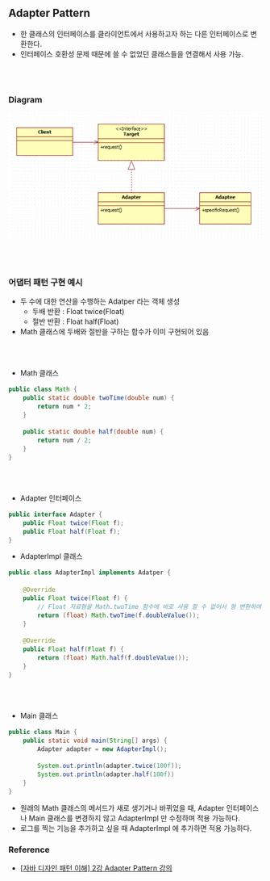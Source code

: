 ## Adapter Pattern
- 한 클래스의 인터페이스를 클라이언트에서 사용하고자 하는 다른 인터페이스로 변환한다.
- 인터페이스 호환성 문제 때문에 쓸 수 없었던 클래스들을 연결해서 사용 가능.

<br></br>

### Diagram
![어댑터 패턴 다이어그램](../Image/GoF/Adapter.jpg)

<br></br>

### 어댑터 패턴 구현 예시
- 두 수에 대한 연산을 수행하는 Adatper 라는 객체 생성
    - 두배 반환 : Float twice(Float)
    - 절반 반환 : Float half(Float)
- Math 클래스에 두배와 절반을 구하는 함수가 이미 구현되어 있음

<br></br>

- Math 클래스
```Java
public class Math {
    public static double twoTime(double num) {
        return num * 2;
    }

    public static double half(double num) {
        return num / 2;
    }
}
```

<br></br>

- Adapter 인터페이스
```Java
public interface Adapter {
    public Float twice(Float f);
    public Float half(Float f);
}
```

- AdapterImpl 클래스
```Java
public class AdapterImpl implements Adatper {

    @Override
    public Float twice(Float f) {
        // Float 자료형을 Math.twoTime 함수에 바로 사용 할 수 없어서 형 변환하여 사용 후 다시 형변환 후 반환
        return (float) Math.twoTime(f.doubleValue());
    }

    @Override
    public Float half(Float f) {
        return (float) Math.half(f.doubleValue());
    }
}
```

<br></br>

- Main 클래스
```Java
public class Main {
    public static void main(String[] args) {
        Adapter adapter = new AdapterImpl();

        System.out.println(adapter.twice(100f));
        System.out.println(adapter.half(100f))
    }
}
```

- 원래의 Math 클래스의 메서드가 새로 생기거나 바뀌었을 때, Adapter 인터페이스나 Main 클래스를 변경하지 않고 AdapterImpl 만 수정하며 적용 가능하다.
- 로그를 찍는 기능을 추가하고 싶을 때 AdapterImpl 에 추가하면 적용 가능하다.

### Reference
- [[자바 디자인 패턴 이해] 2강 Adapter Pattern 강의](https://www.inflearn.com/course/%EC%9E%90%EB%B0%94-%EB%94%94%EC%9E%90%EC%9D%B8-%ED%8C%A8%ED%84%B4/unit/3173)
